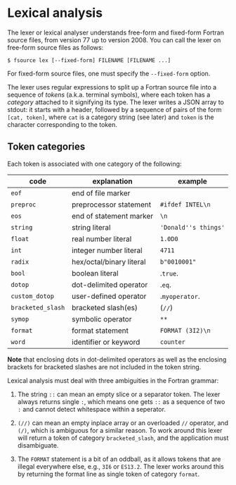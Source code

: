 Lexical analysis
================
The lexer or lexical analyser understands free-form and fixed-form Fortran
source files, from version 77 up to version 2008.  You can call the lexer on
free-form source files as follows:

    $ fsource lex [--fixed-form] FILENAME [FILENAME ...]

For fixed-form source files, one must specify the `--fixed-form` option.

The lexer uses regular expressions to split up a Fortran source file into a
sequence of *tokens* (a.k.a. terminal symbols), where each token has a
*category* attached to it signifying its type.  The lexer writes a JSON array
to stdout: it starts with a header, followed by a sequence of pairs of the form
`[cat, token]`, where `cat` is a category string (see later) and `token` is the
character corresponding to the token.

Token categories
----------------
Each token is associated with one category of the following:

 | code              | explanation              | example              |
 |-------------------|--------------------------|----------------------|
 | `eof`             | end of file marker       |                      |
 | `preproc`         | preprocessor statement   | `#ifdef INTEL\n`     |
 | `eos`             | end of statement marker  | `\n`                 |
 | `string`          | string literal           | `'Donald''s things'` |
 | `float`           | real number literal      | `1.0D0`              |
 | `int`             | integer number literal   | `4711`               |
 | `radix`           | hex/octal/binary literal | `b"0010001"`         |
 | `bool`            | boolean literal          | .`true`.             |
 | `dotop`           | dot-delimited operator   | .`eq`.               |
 | `custom_dotop`    | user-defined operator    | .`myoperator`.       |
 | `bracketed_slash` | bracketed slash(es)      | (`//`)               |
 | `symop`           | symbolic operator        | `**`                 |
 | `format`          | format statement         | `FORMAT (3I2)\n`     |
 | `word`            | identifier or keyword    | `counter`            |

**Note** that enclosing dots in dot-delimited operators as well as the
enclosing brackets for bracketed slashes are not included in the token string.

Lexical analysis must deal with three ambiguities in the Fortran grammar:

 1. The string `::` can mean an empty slice or a separator token.  The
    lexer always returns single `:`, which means one gets `::` as a
    sequence of two `:` and cannot detect whitespace within a seperator.

 2. `(//)` can mean an empty inplace array or an overloaded `//` operator,
    and `(/)`, which is ambiguous for a similar reason.  To work around
    this lexer will return a token of category `bracketed_slash`, and
    the application must disambiguate.

 3. The `FORMAT` statement is a bit of an oddball, as it allows tokens that
    are illegal everywhere else, e.g., `3I6` or `ES13.2`.  The lexer works
    around this by returning the format line as single token of category
    `format`.

